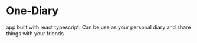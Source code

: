 # One-Diary
app built with react typescript. Can be use as your personal diary and share things with your friends
